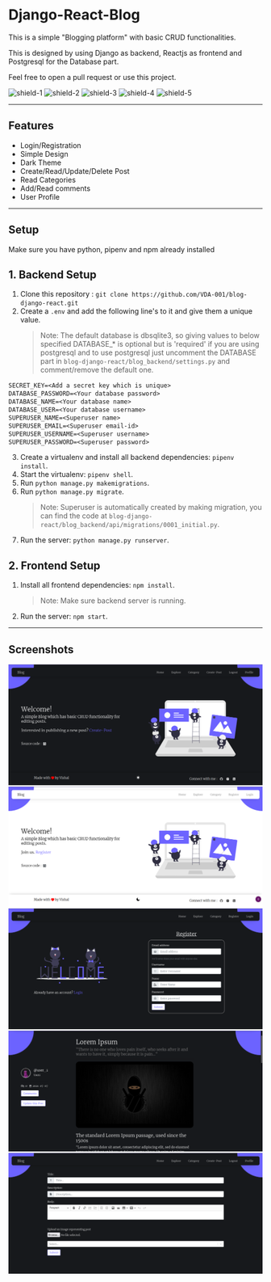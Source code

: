 # Django-React-Blog

This is a simple "Blogging platform" with basic CRUD functionalities.

This is designed by using Django as backend, Reactjs as frontend and Postgresql for the Database part.

Feel free to open a pull request or use this project.

![shield-1](https://img.shields.io/github/license/VDA-001/blog-django-react?style=for-the-badge)
![shield-2](https://img.shields.io/github/languages/count/VDA-001/blog-django-react?style=for-the-badge)
![shield-3](https://img.shields.io/github/languages/top/VDA-001/blog-django-react?style=for-the-badge)
![shield-4](https://img.shields.io/tokei/lines/github/VDA-001/blog-django-react?style=for-the-badge)
![shield-5](https://img.shields.io/github/commit-activity/y/VDA-001/blog-django-react?style=for-the-badge)

---

## Features

- Login/Registration
- Simple Design
- Dark Theme
- Create/Read/Update/Delete Post
- Read Categories
- Add/Read comments
- User Profile

---

## Setup

Make sure you have python, pipenv and npm already installed

## 1. Backend Setup

1. Clone this repository : `git clone https://github.com/VDA-001/blog-django-react.git`
2. Create a `.env` and add the following line's to it and give them a unique value.
   > Note: The default database is dbsqlite3, so giving values to below specified DATABASE\_\* is optional but is 'required' if you are using postgresql and to use postgresql just uncomment the DATABASE part in `blog-django-react/blog_backend/settings.py` and comment/remove the default one.

```
SECRET_KEY=<Add a secret key which is unique>
DATABASE_PASSWORD=<Your database password>
DATABASE_NAME=<Your database name>
DATABASE_USER=<Your database username>
SUPERUSER_NAME=<Superuser name>
SUPERUSER_EMAIL=<Superuser email-id>
SUPERUSER_USERNAME=<Superuser username>
SUPERUSER_PASSWORD=<Superuser password>
```

3. Create a virtualenv and install all backend dependencies: `pipenv install`.
4. Start the virtualenv: `pipenv shell`.
5. Run `python manage.py makemigrations`.
6. Run `python manage.py migrate`.
   > Note: Superuser is automatically created by making migration, you can find the code at `blog-django-react/blog_backend/api/migrations/0001_initial.py`.
7. Run the server: `python manage.py runserver`.

## 2. Frontend Setup

1. Install all frontend dependencies: `npm install`.
   > Note: Make sure backend server is running.
2. Run the server: `npm start`.

---

## Screenshots

![screenshot1](./media/images/Screenshot-1.png)
![screenshot2](./media/images/Screenshot-2.png)
![screenshot3](./media/images/Screenshot-3.png)
![screenshot4](./media/images/Screenshot-4.png)
![screenshot5](./media/images/Screenshot-5.png)
